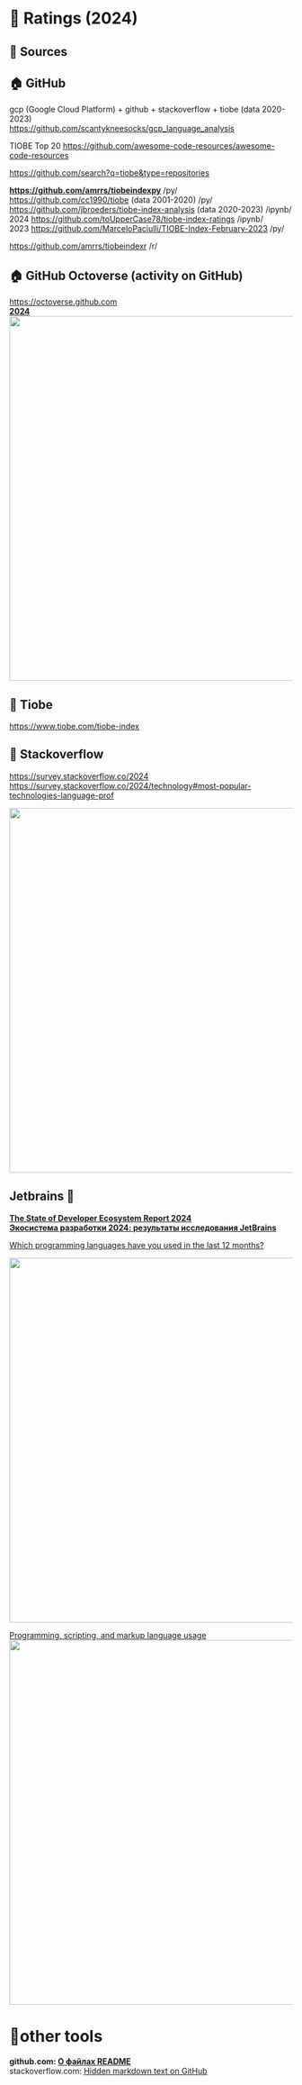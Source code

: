 # 📏 Ratings (2024)             

## 📃 Sources               

## 🏠 GitHub               
gcp (Google Cloud Platform) + github + stackoverflow + tiobe  (data 2020-2023)                   
https://github.com/scantykneesocks/gcp_language_analysis                 

TIOBE Top 20  https://github.com/awesome-code-resources/awesome-code-resources                   

https://github.com/search?q=tiobe&type=repositories                       

**https://github.com/amrrs/tiobeindexpy**  /py/                 
https://github.com/cc1990/tiobe (data 2001-2020) /py/            
https://github.com/jbroeders/tiobe-index-analysis (data 2020-2023) /ipynb/            
2024 https://github.com/toUpperCase78/tiobe-index-ratings  /ipynb/       
2023 https://github.com/MarceloPaciulli/TIOBE-Index-February-2023 /py/               

https://github.com/amrrs/tiobeindexr /r/            

## 🏠 GitHub Octoverse (activity on GitHub)           
https://octoverse.github.com                             
**[2024](https://github.blog/news-insights/octoverse/octoverse-2024)**              
<img src="https://github.com/ivgnk/Programming-Languages-Statistics-and-Information/blob/master/Charts/2024_GitHub-Octoverse-2024-top-programming-languages.webp" width="648"/>              

## 🏫 Tiobe
https://www.tiobe.com/tiobe-index                      

## 🏡 Stackoverflow                   
https://survey.stackoverflow.co/2024                  
https://survey.stackoverflow.co/2024/technology#most-popular-technologies-language-prof                   
<!-- This is commented out.
![most-popular-technologies-language-prof](https://github.com/ivgnk/Programming-Languages-Statistics-and-Information/blob/master/Charts/stackoverflow-dev-survey-2024-technology-most-popular-technologies-language-prof-social.png)           
 -->
 
<img src="https://github.com/ivgnk/Programming-Languages-Statistics-and-Information/blob/master/Charts/stackoverflow-dev-survey-2024-technology-most-popular-technologies-language-prof-social.png" width="648"/>


## Jetbrains 🏤           
[**The State of Developer Ecosystem Report 2024**](https://www.jetbrains.com/lp/devecosystem-2024/)             
[**Экосистема разработки 2024: результаты исследования JetBrains**](https://www.jetbrains.com/ru-ru/lp/devecosystem-2024/)            

[Which programming languages have you used in the last 12 months?](https://www.jetbrains.com/lp/devecosystem-2024/#KeDHWJ)             

<img src="https://github.com/ivgnk/Programming-Languages-Statistics-and-Information/blob/master/Charts/JB_2024_Which%20programming%20languages%20have%20you%20used%20in%20the%20last%2012%20months.png" width="648"/>

[Programming, scripting, and markup language usage](https://www.jetbrains.com/lp/devecosystem-2024/#pl_dynamics)           
<img src="https://github.com/ivgnk/Programming-Languages-Statistics-and-Information/blob/master/Charts/JB_2024_Programming%2C%20scripting%2C%20and%20markup%20language%20usage.png" width="648"/>                 




# 🔨other tools            
**github.com: [О файлах README](https://docs.github.com/ru/repositories/managing-your-repositorys-settings-and-features/customizing-your-repository/about-readmes)**                         
stackoverflow.com: [Hidden markdown text on GitHub](https://stackoverflow.com/questions/46734820/hidden-markdown-text-on-github)                 
